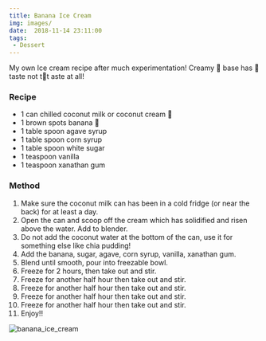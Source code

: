 ```yaml
---
title: Banana Ice Cream
img: images/
date:  2018-11-14 23:11:00
tags:
 - Dessert
---
```


My own Ice cream recipe after much experimentation! Creamy 🥥  base has 🍌taste  not  t🥥t aste at all!

### Recipe

- 1 can chilled coconut milk or coconut cream 🥥
- 1 brown spots banana 🍌
- 1 table spoon agave syrup
- 1 table spoon corn syrup
- 1 table spoon white sugar
- 1 teaspoon vanilla
- 1 teaspoon xanathan gum

### Method

1. Make sure the coconut milk can has been in a cold fridge (or near the back) for at least a day.
2. Open the can and scoop off the cream which has solidified and risen above the water. Add to blender.
3. Do not add the coconut water at the bottom of the can, use it for something else like chia pudding!
4. Add the banana, sugar, agave, corn syrup, vanilla, xanathan gum.
5. Blend until smooth, pour into freezable bowl.
6. Freeze for 2 hours, then take out and stir.
7. Freeze for another half hour then take out and stir.
8. Freeze for another half hour then take out and stir.
9. Freeze for another half hour then take out and stir.
9. Freeze for another half hour then take out and stir.
10. Enjoy!!

![banana_ice_cream](/images/banana_ice_Cream.jpeg)


